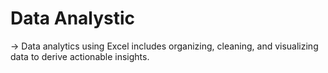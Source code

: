 # Data Analystic
-> Data analytics using Excel includes organizing, cleaning, and visualizing data to derive actionable insights.
